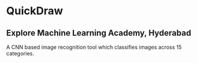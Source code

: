 # QuickDraw

## Explore Machine Learning Academy, Hyderabad

A CNN based image recognition tool which classifies images across 15 categories. 
